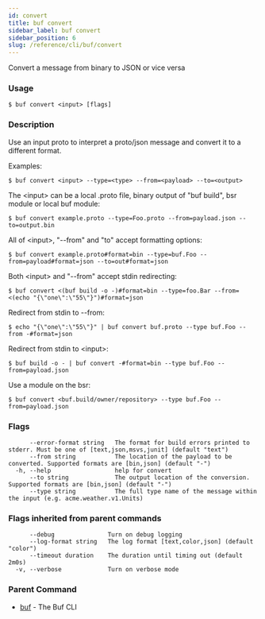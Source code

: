 ```yaml
---
id: convert
title: buf convert
sidebar_label: buf convert
sidebar_position: 6
slug: /reference/cli/buf/convert
---
```

Convert a message from binary to JSON or vice versa

### Usage
```terminal
$ buf convert <input> [flags]
```

### Description

Use an input proto to interpret a proto/json message and convert it to a different format.

Examples:

```terminal
$ buf convert <input> --type=<type> --from=<payload> --to=<output>
```

The &lt;input&gt; can be a local .proto file, binary output of &#34;buf build&#34;, bsr module or local buf module:

```terminal
$ buf convert example.proto --type=Foo.proto --from=payload.json --to=output.bin
```

All of &lt;input&gt;, &#34;--from&#34; and &#34;to&#34; accept formatting options:

```terminal
$ buf convert example.proto#format=bin --type=buf.Foo --from=payload#format=json --to=out#format=json
```

Both &lt;input&gt; and &#34;--from&#34; accept stdin redirecting:

```terminal
$ buf convert <(buf build -o -)#format=bin --type=foo.Bar --from=<(echo "{\"one\":\"55\"}")#format=json
```

Redirect from stdin to --from:

```terminal
$ echo "{\"one\":\"55\"}" | buf convert buf.proto --type buf.Foo --from -#format=json
```

Redirect from stdin to &lt;input&gt;:

```terminal
$ buf build -o - | buf convert -#format=bin --type buf.Foo --from=payload.json
```

Use a module on the bsr:

```terminal
$ buf convert <buf.build/owner/repository> --type buf.Foo --from=payload.json
```
 

### Flags

```
      --error-format string   The format for build errors printed to stderr. Must be one of [text,json,msvs,junit] (default "text")
      --from string           The location of the payload to be converted. Supported formats are [bin,json] (default "-")
  -h, --help                  help for convert
      --to string             The output location of the conversion. Supported formats are [bin,json] (default "-")
      --type string           The full type name of the message within the input (e.g. acme.weather.v1.Units)
```

### Flags inherited from parent commands

```
      --debug               Turn on debug logging
      --log-format string   The log format [text,color,json] (default "color")
      --timeout duration    The duration until timing out (default 2m0s)
  -v, --verbose             Turn on verbose mode
```

### Parent Command

* [buf](../buf)	 - The Buf CLI
